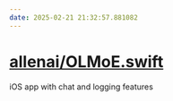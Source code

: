 ```yaml
---
date: 2025-02-21 21:32:57.881082
---
```


# [allenai/OLMoE.swift](https://github.com/allenai/OLMoE.swift)

iOS app with chat and logging features